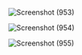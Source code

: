 ![Screenshot (953)](https://github.com/SE-LAPS/Pneumonia-and-Chest-X-Ray-Identification-App/assets/87580847/63642b18-4f5c-485c-b3f9-ad38d03022cb)

![Screenshot (954)](https://github.com/SE-LAPS/Pneumonia-and-Chest-X-Ray-Identification-App/assets/87580847/4724a305-91bf-44c7-b28a-206da0439898)

![Screenshot (955)](https://github.com/SE-LAPS/Pneumonia-and-Chest-X-Ray-Identification-App/assets/87580847/791fad4a-2358-4281-acb5-6096f77d5c53)

